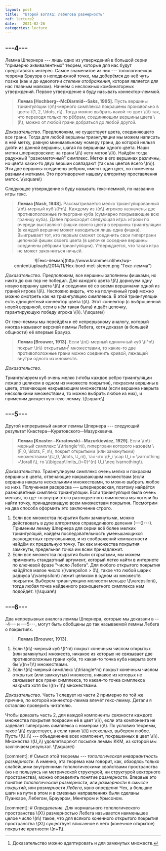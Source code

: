 ```yaml
---
layout: post
title:  "Второй взгляд: лебегова размерность"
ref: lecture2
date:   2021-02-26
categories: lecture
---
```



## ---4---

Лемма Шпернера --- лишь одно из утверждений в большой серии "примерно эквивалентных" теорем, которые для нас будут представлять интерес. Самое знаменитое из них --- топологическая теорема Брауэра о неподвижной точке, мы доберёмся до неё чуть позже (как и до идеологии _степени отображения_, которая является для нас главным маяком). Начнём с несложных комбинаторных утверждений. Первое утверждение я буду называть коннектор-леммой. 

> **Лемма [Hochberg--McDiarmid--Saks, 1995].** Пусть вершины триангуляции \\(n\\)-мерного симплекса покрашены произвольно в цвета \\(1, 2, \ldots, n\\). Тогда можно выбрать какой-то цвет \\(i\\) так, что переходя только по рёбрам, соединяющим вершины цвета \\(i\\), можно от любой грани добраться до любой другой.

_Доказательство._
Предположим, не существует цвета, соединяющего все грани. Тогда для любой вершины триангуляции мы можем написать в ней метку, равную минимальному номеру грани, до которой нельзя дойти из данной вершины, шагая по вершинам одного цвета. Наши метки шпернеровские: на грани \\(i\\) нету меток \\(i\\). Найдём тогда радужный "разнометочный" симплекс. Метки в его вершинах различны, но цвета каких-то двух вершин совпадают (так как цветов всего \\(n\\)). Эти две вершины соединены ребром, имеют один цвет, но помечены разными метками. Это противоречит нашему алгоритму проставления меток. 
\\(\square\\)

Следующее утверждение я буду называть гекс-леммой, по названию игры гекс.

> **Лемма [Nash, 1948].** Рассматривается мелко триангулированный \\(n\\)-мерный куб \\(I^n\\). Каждому из \\(n\\) игроков назначены две противоположные гиперграни куба (суммарно покрывающие всю границу куба). Далее происходит следующая игра: игроки по очереди выставляют фишки своего цвета в вершины триангуляции (в каждой вершине может находиться лишь одна фишка). Выигрывает тот, кто первым сможет соединить свои гиперграни цепочкой фишек своего цвета (в цепочке соседние вершины соединены рёбрами триангуляции). Утверждается, что такая игра не может закончиться ничьей.

<span style="display:block;text-align:center">
![Гекс-лемма](http://www.krammer.nl/hex/wp-content/uploads/2014/11/Hex-bord-met-stenen.png "Гекс-лемма")
</span>

_Доказательство._
Предположим, все вершины заполнены фишками, но никто до сих пор не победил. Для каждого цвета \\(i\\) дорисуем одну новую вершину цвета \\(i\\) и соединим её со всеми вершинами одной из граней игрока \\(i\\). Несложно видеть, что на полученный граф можно можно смотреть как на триангуляцию симплекса. В этой триангуляции есть одноцветный коннектор цвета \\(i\\). Этот коннектор (с выброшенной новой вершиной, если в нём такая была) и даёт цепочку, гарантирующую победу игрока \\(i\\).
\\(\square\\)

От гекс-леммы мы перейдём к её непрерывному аналогу, который иногда называют версией леммы Лебега, хотя доказал (в большей общности) её впервые Брауэр. 

> **Лемма [Brouwer, 1913].** 
Если \\(n\\)-мерный единичный куб \\(I^n\\) покрыт \\(n\\) открытыми[^1] множествами, то какие-то две противоположные грани можно соединить кривой, лежащей внутри одного из множеств. 
<!-- 2. Если \\(n\\)-мерный единичный куб \\(I^n\\) покрыт конечным числом открытых<sup id="fnref:2"> <a href="#fn:2" rel="footnote">2</a> </sup> множеств диаметра меньше 1, то какая-то точка куба накрыта хотя бы \\((n+1)\\) множествами.  -->

_Доказательство._
<!-- Можно считать все множества связными (иначе подразобьём их на компоненты связности).
Предположим, никакие \\(n+1\\) множеств не пересекаются все вместе. Выберем максимальное по включению подсемейство множеств, никакие два из которых не пересекаются. Их объединение назовём \\(U_1\\). -->
Триангулируем куб очень мелко (чтобы каждое ребро триангуляции лежало целиком в одном из множеств покрытия), покрасим вершины в цвета, отвечающие накрывающим множествам (если вершина накрыта несколькими множествами, то можно выбрать любое из них), и применим дискретную гекс-лемму.
\\(\square\\)

## ---5---

Другой непрерывный аналог леммы Шпернера --- следующий результат Кнастера--Куратовского--Мазуркевича.

> **Лемма [Knaster--Kuratowski--Mazurkiewicz, 1929].** 
Если \\(n\\)-мерный симплекс \\(\triangle^n\\), гиперграни которого назовём \\(F_0, \ldots, F_n\\), покрыт открытыми (или замкнутыми) множествами \\(U_0, \ldots, U_n\\), так что \\(F_i \cap U_i = \varnothing ~\forall i\\), то \\(\bigcap\limits_{i=0}^{n} U_i \neq \varnothing\\). 

_Доказательство._
Триангулируем симплекс очень мелко и покрасим вершины в цвета, отвечающие накрывающим множествам (если вершина накрыта несколькими множествами, то можно выбрать любое из них). Полученная раскраска --- шпернеровская, поэтому найдётся разноцветный симплекс триангуляции. Если триангуляция была очень мелкая, то где-то внутри этого разноцветного симплекса мы хотели бы найти точку, принадлежащую всем множествам покрытия. Посмотрим на два способа оформить это заключение строго.
1. Если все множества покрытия были замкнутыми, можно действовать в духе алгоритмов справедливого деления (---2---). Применим лемму Шпернера для серии всё более мелких триангуляций, найдём последовательность уменьшающихся разноцветных треугольников, и из соображений компактности найдём их предельную точку. Так как множества покрытия замкнуты, предельная точка им всем принадлежит.
2. Если все множества покрытия были открытыми, мы можем применить стандартный аргумент, который легко найти в интернете по ключевой фразе "число Лебега". Для любого открытого покрытия найдётся малое число \\(\varepsilon > 0\\), такое что любой шарик радиуса \\(\varepsilon\\) лежит целиком в одном из множеств покрытия. Выберем триангуляцию мелкости меньше \\(\varepsilon\\), тогда любая точка найденного разноцветного симплекса нам подойдёт.
\\(\square\\)

## ---6---

Два непрерывных аналога леммы Шпернера, которые мы доказали в ---4--- и ---5---, могут быть обобщены до так называемой леммы Лебега о покрытиях.

> **Лемма [Brouwer, 1913].** 
1. Если \\(n\\)-мерный куб \\(I^n\\) покрыт конечным числом открытых (или замкнутых) множеств, никакое из которых не связывает две противоположные грани куба, то какая-то точка куба накрыта хотя бы \\((n+1)\\) множествами. 
2. Если \\(n\\)-мерный симплекс \\(\triangle^n\\) покрыт конечным числом открытых (или замкнутых) множеств, никакое из которых не связывает все грани симплекса, то какая-то точка симплекса накрыта хотя бы \\((n+1)\\) множествами. 


_Доказательство._
Часть 1 следует из части 2 примерно по той же причине, по которой коннектор-лемма влечёт гекс-лемму. Детали я оставляю проверить читателю.

Чтобы доказать часть 2, для каждой компоненты связности каждого множества покрытия покрасим её в цвет \\(i\\), если эта компонента не задевает гипергрань симплекса с номером \\(i\\). По условию теоремы, такое \\(i\\) существует, а если таких \\(i\\) несколько, выберем любое. Пусть \\(U_i\\) --- объединение всех компонент, покрашенных в цвет \\(i\\). Множества \\(U_i\\) удовлетворяют посылке леммы ККМ, из которой мы заключаем результат.
\\(\square\\)

[comment]: # Смысл этой теоремы --- _топологическая инвариантность размерности_. А именно, эта теорема нам говорит, как, обходясь только слабейшими внутренними топологическими свойствами пространства (но не пользуясь ни метрической структурой, ни структурой векторного пространства), можно определить понятие _размерности_. Впервые это понятие _топологической размерности_, или _размерности в смысле покрытий_, или _размерности Лебега_, явно определил Чех, а большие шаги на пути в этом и в смежных направлениях были сделаны Пуанкаре, Лебегом, Брауэром, Менгером и Урысоном. 

[comment]: # _Определение._ Для нормального топологического пространства \\(X\\) размерностью Лебега называется наименьшее целое число \\(n\\) такое, что для всякого конечного открытого покрытия пространства \\(X\\) существует вписанное в него (конечное открытое) покрытие кратности \\(n+1\\).



[^1]: Доказательство можно адаптировать и для замкнутых множеств.


<div class="bottom-panel" id="bottom-panel">
    <div class="popup-wrapper" id="popup-wrapper"></div> 
</div> 
<script src="{{site.baseurl}}/footnotes.js"></script>